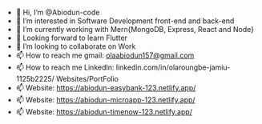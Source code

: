 - 👋 Hi, I’m @Abiodun-code
- 👀 I’m interested in Software Development front-end and back-end
- 🌱 I’m currently working with Mern{MongoDB, Express, React and Node}
- 🌱 Looking forward to learn Flutter
- 💞️ I’m looking to collaborate on Work
- 📫 How to reach me gmail: olaabiodun157@gmail.com
- 📫 How to reach me LinkedIn: linkedin.com/in/olaroungbe-jamiu-1125b2225/
                Websites/PortFolio
- 📫 Website: https://abiodun-easybank-123.netlify.app/
- 📫 Website: https://abiodun-microapp-123.netlify.app/
- 📫 Website: https://abiodun-timenow-123.netlify.app/
<!---
Abiodun-code/Abiodun-code is a ✨ special ✨ repository because its `README.md` (this file) appears on your GitHub profile.
You can click the Preview link to take a look at your changes.
--->
